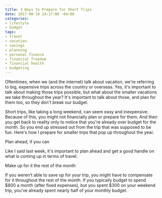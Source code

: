 ```yaml
---
title: 3 Ways to Prepare for Short Trips
date: 2017-08-10 14:17:00 -04:00
categories:
- lifestyle
- budget
tags:
- travel
- vacation
- savings
- planning
- personal finance
- financial freedom
- financial health
- budgeting
---
```


Oftentimes, when we (and the internet) talk about vacation, we're referring to big, expensive trips across the country or overseas. Yes, it's important to talk about making those trips possible, but what about the smaller vacations we take throughout the year? It's important to talk about those, and plan for them too, so they don't break our budget.

Short trips, like taking a long weekend, can seem easy and inexpensive. Because of this, you might not financially plan or prepare for them. And then you get back to reality only to notice that you're already over budget for the month. So you end up stressed out from the trip that was supposed to be fun. Here's how I prepare for smaller trips that pop up throughout the year.

Plan ahead, if you can

Like I said last week, it's important to plan ahead and get a good handle on what is coming up in terms of travel. 

Make up for it the rest of the month

If you weren't able to save up for your trip, you might have to compensate for it throughout the rest of the month. If you typically budget to spend $800 a month (after fixed expenses), but you spent $300 on your weekend trip, you've already spent nearly half of your monthly budget. 